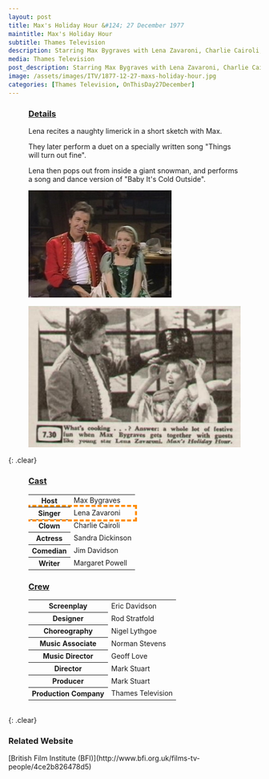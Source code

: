 ```yaml
---
layout: post
title: Max's Holiday Hour &#124; 27 December 1977
maintitle: Max's Holiday Hour
subtitle: Thames Television
description: Starring Max Bygraves with Lena Zavaroni, Charlie Cairoli, Sandra Dickinson, Jim Davidson and Margaret Powell.
media: Thames Television
post_description: Starring Max Bygraves with Lena Zavaroni, Charlie Cairoli, Sandra Dickinson, Jim Davidson and Margaret Powell.
image: /assets/images/ITV/1877-12-27-maxs-holiday-hour.jpg
categories: [Thames Television, OnThisDay27December]
---
```


<figure class="fig3">
<h3 id="details"><a href="#details">Details</a></h3>
<p>Lena recites a naughty limerick in a short sketch with Max.</p>
<p>They later perform a duet on a specially written song &quot;Things will turn out fine&quot;.</p>
<p>Lena then pops out from inside a giant snowman, and performs a song and dance version of &quot;Baby It's Cold Outside&quot;.</p>
</figure>

<figure class="fig1">
<img src="/assets/images/ITV/1877-12-27-maxs-holiday-hour.jpg" class="full-width" />
</figure>

<figure class="fig2">
<a href="/assets/images/ITV/1877-12-27-maxs-holiday-hour-listing-article.png"><img src="/assets/images/ITV/1877-12-27-maxs-holiday-hour-listing-article.png" class="full-width zoom-in" /></a>
</figure>

{: .clear}

<figure class="fig1">
<h3 id="cast"><a href="#cast">Cast</a></h3>
<table>
<tr><th>Host</th><td>Max Bygraves</td></tr>
<tr style="outline: 4px dashed darkorange;" id="lz"><th>Singer</th><td>Lena Zavaroni</td></tr>
<tr><th>Clown</th><td>Charlie Cairoli</td></tr>
<tr><th>Actress</th><td>Sandra Dickinson</td></tr>
<tr><th>Comedian</th><td>Jim Davidson</td></tr>
<tr><th>Writer</th><td>Margaret Powell</td></tr>
</table>
</figure>

<figure class="fig2">
<h3 id="crew"><a href="#crew">Crew</a></h3>
<table>
<tr><th>Screenplay</th><td>Eric Davidson</td></tr>
<tr><th>Designer</th><td>Rod Stratfold</td></tr>
<tr><th>Choreography</th><td>Nigel Lythgoe</td></tr>
<tr><th>Music Associate</th><td>Norman Stevens</td></tr>
<tr><th>Music Director</th><td>Geoff Love</td></tr>
<tr><th>Director</th><td>Mark Stuart</td></tr>
<tr><th>Producer</th><td>Mark Stuart</td></tr>
<tr><th>Production Company</th><td>Thames Television</td></tr>
</table>
</figure>

<br />{: .clear}

### Related Website
<span class="post-categories">
[British Film Institute (BFI)](http://www.bfi.org.uk/films-tv-people/4ce2b826478d5)
</span>

